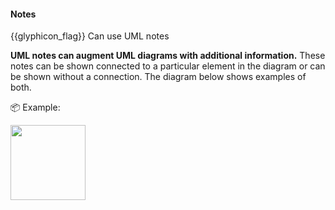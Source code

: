 <div id="title">

#### Notes

</div>

<span id="prereqs"></span>

<span id="outcomes">{{glyphicon_flag}} Can use UML notes</span>

<div id="body">

**UML notes can augment UML diagrams with additional information.** These notes can be shown connected to a particular element in the diagram or can be shown without a connection. The diagram below shows examples of both.

<tip-box> 

:package: Example:

<img src="{{baseUrl}}/uml/notes/notes/images/adminProfessor.png" height="120" />
<p/>

</tip-box>

</div>

<div id="extras">
</div>